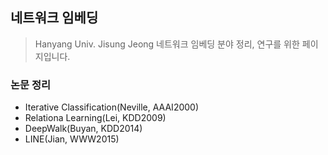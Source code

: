 ## 네트워크 임베딩 
> Hanyang Univ. Jisung Jeong
네트워크 임베딩 분야 정리, 연구를 위한 페이지입니다.

### 논문 정리
- Iterative Classification(Neville, AAAI2000)
- Relationa Learning(Lei, KDD2009)
- DeepWalk(Buyan, KDD2014)
- LINE(Jian, WWW2015)
